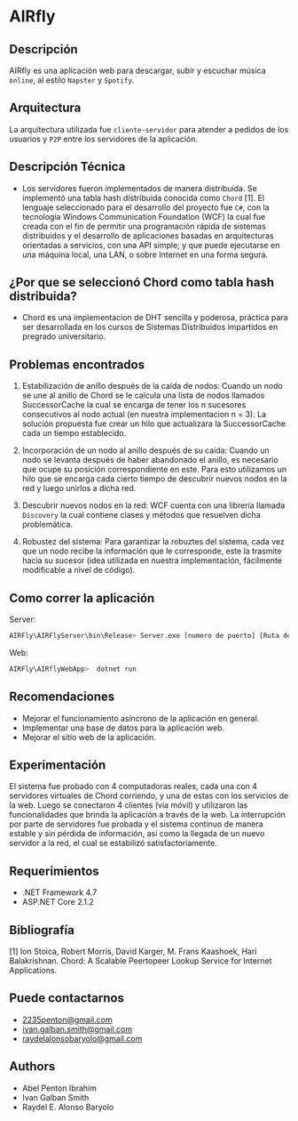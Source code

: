 AIRfly
======

Descripción
------------

AIRfly es una aplicación web para descargar, subir y escuchar música `online`, al estilo `Napster` y `Spotify`.

Arquitectura
-------------

La arquitectura utilizada fue `cliente-servidor` para atender a pedidos de los usuarios y `P2P` entre los servidores de la aplicación.

Descripción Técnica
--------------------

* Los servidores fueron implementados de manera distribuida. Se implementó una tabla hash distribuida conocida como `Chord` [1]. El lenguaje seleccionado para el desarrollo del proyecto fue `C#`, con la tecnología Windows Communication Foundation (WCF) la cual fue creada con el fin de permitir una programación rápida de sistemas distribuidos y el desarrollo de aplicaciones basadas en arquitecturas orientadas a servicios, con una API simple; y que puede ejecutarse en una máquina local, una LAN, o sobre Internet en una forma segura.

¿Por que se seleccionó Chord como tabla hash distribuida?
--------------------------------------------------------

* Chord es una implementacion de DHT sencilla y poderosa, práctica para ser desarrollada en los cursos de Sistemas Distribuidos impartidos en pregrado universitario.

Problemas encontrados
---------------------

1. Estabilización de anillo después de la caída de nodos: Cuando un nodo se une al anillo de Chord se le calcula una lista de nodos llamados SuccessorCache la cual se encarga de tener los n sucesores consecutivos al nodo actual (en nuestra implementacion n = 3). La solución propuesta fue crear un hilo que actualizara la SuccessorCache cada un tiempo establecido.

2. Incorporación de un nodo al anillo después de su caída: Cuando un nodo se levanta después de haber abandonado el anillo, es necesario que ocupe su posición correspondiente en este. Para esto utilizamos un hilo que se encarga cada cierto tiempo de descubrir nuevos nodos en la red y luego unirlos a dicha red.

3. Descubrir nuevos nodos en la red: WCF cuenta con una librería llamada `Discovery` la cual contiene clases y métodos que resuelven dicha problemática.

4. Robustez del sistema: Para garantizar la robuztes del sistema, cada vez que un nodo recibe la información que le corresponde, este la trasmite hacia su sucesor (idea utilizada en nuestra implementación, fácilmente modificable a nivel de código).

Como correr la aplicación
--------------------------

Server:

~~~bash
AIRFly\AIRFlyServer\bin\Release> Server.exe [numero de puerto] [Ruta de almacenamiento]
~~~

Web:

~~~bash
AIRFly\AIRflyWebApp>  dotnet run
~~~

Recomendaciones
---------------

* Mejorar el funcionamiento asíncrono de la aplicación en general.
* Implementar una base de datos para la aplicación web.
* Mejorar el sitio web de la aplicación.

Experimentación
----------------

El sistema fue probado con 4 computadoras reales, cada una con 4 servidores virtuales de Chord corriendo, y una de estas con los servicios de la web. Luego se conectaron 4 clientes (via móvil) y utilizaron las funcionalidades que brinda la aplicación a través de la web. La interrupción por parte de servidores fue probada y el sistema continuo de manera estable y sin pérdida de información, así como la llegada de un nuevo servidor a la red, el cual se estabilizó satisfactoriamente.

Requerimientos
---------------

* .NET Framework 4.7
* ASP.NET Core 2.1.2

Bibliografía
-------------

[1] Ion Stoica, Robert Morris, David Karger, M. Frans Kaashoek, Hari Balakrishnan. Chord: A Scalable Peertopeer Lookup Service for Internet Applications.

Puede contactarnos
-------------------

* 2235penton@gmail.com
* ivan.galban.smith@gmail.com
* raydelalonsobaryolo@gmail.com

Authors
-------

* Abel Penton Ibrahim
* Ivan Galban Smith
* Raydel E. Alonso Baryolo
